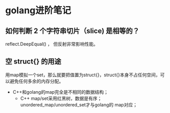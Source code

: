 # golang进阶笔记

## 如何判断 2 个字符串切片（slice) 是相等的？
reflect.DeepEqual() ， 但反射非常影响性能。



## 空 struct{} 的用途

用map模拟一个set，那么就要把值置为struct{}，struct{}本身不占任何空间，可以避免任何多余的内存分配。

* C++和golang的map完全是不相同的数据结构；
  * C++ map/set采用红黑树，数据是有序； unordered_map/unordered_set才与golang的 map对应；

